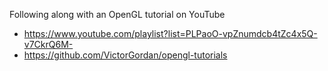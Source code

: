 Following along with an OpenGL tutorial on YouTube

- https://www.youtube.com/playlist?list=PLPaoO-vpZnumdcb4tZc4x5Q-v7CkrQ6M-
- https://github.com/VictorGordan/opengl-tutorials